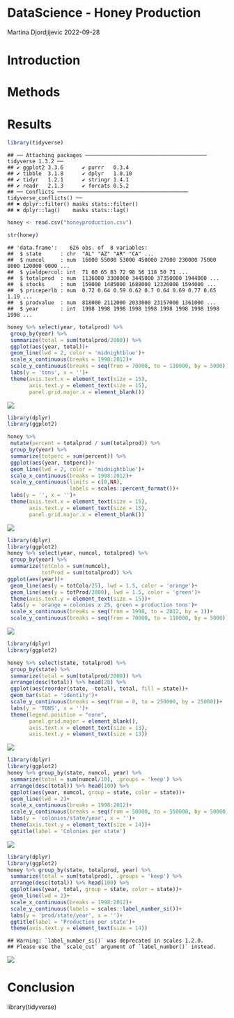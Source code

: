 DataScience - Honey Production
================
Martina Djordjijevic
2022-09-28

# Introduction

# Methods

# Results

``` r
library(tidyverse)
```

    ## ── Attaching packages ─────────────────────────────────────── tidyverse 1.3.2 ──
    ## ✔ ggplot2 3.3.6      ✔ purrr   0.3.4 
    ## ✔ tibble  3.1.8      ✔ dplyr   1.0.10
    ## ✔ tidyr   1.2.1      ✔ stringr 1.4.1 
    ## ✔ readr   2.1.3      ✔ forcats 0.5.2 
    ## ── Conflicts ────────────────────────────────────────── tidyverse_conflicts() ──
    ## ✖ dplyr::filter() masks stats::filter()
    ## ✖ dplyr::lag()    masks stats::lag()

``` r
honey <- read.csv("honeyproduction.csv")

str(honey)
```

    ## 'data.frame':    626 obs. of  8 variables:
    ##  $ state      : chr  "AL" "AZ" "AR" "CA" ...
    ##  $ numcol     : num  16000 55000 53000 450000 27000 230000 75000 8000 120000 9000 ...
    ##  $ yieldpercol: int  71 60 65 83 72 98 56 118 50 71 ...
    ##  $ totalprod  : num  1136000 3300000 3445000 37350000 1944000 ...
    ##  $ stocks     : num  159000 1485000 1688000 12326000 1594000 ...
    ##  $ priceperlb : num  0.72 0.64 0.59 0.62 0.7 0.64 0.69 0.77 0.65 1.19 ...
    ##  $ prodvalue  : num  818000 2112000 2033000 23157000 1361000 ...
    ##  $ year       : int  1998 1998 1998 1998 1998 1998 1998 1998 1998 1998 ...

``` r
honey %>% select(year, totalprod) %>%
 group_by(year) %>%
 summarize(total = sum(totalprod/2000)) %>%
 ggplot(aes(year, total))+
 geom_line(lwd = 2, color = 'midnightblue')+
 scale_x_continuous(breaks = 1998:2012)+
 scale_y_continuous(breaks = seq(from = 70000, to = 110000, by = 5000))+
 labs(y = 'tons', x = '')+
 theme(axis.text.x = element_text(size = 15),
       axis.text.y = element_text(size = 15),
       panel.grid.major.x = element_blank())
```

![](Data-Practicle_files/figure-gfm/unnamed-chunk-1-1.png)<!-- -->

``` r
library(dplyr)
library(ggplot2)

honey %>%
 mutate(percent = totalprod / sum(totalprod)) %>%
 group_by(year) %>%
 summarize(totperc = sum(percent)) %>%
 ggplot(aes(year, totperc))+
 geom_line(lwd = 2, color = 'midnightblue')+
 scale_x_continuous(breaks = 1998:2012)+
 scale_y_continuous(limits = c(0,NA),
                    labels = scales::percent_format())+
 labs(y = '', x = '')+
 theme(axis.text.x = element_text(size = 15),
       axis.text.y = element_text(size = 15),
       panel.grid.major.x = element_blank())
```

![](Data-Practicle_files/figure-gfm/unnamed-chunk-2-1.png)<!-- -->

``` r
library(dplyr)
library(ggplot2)
honey %>% select(year, numcol, totalprod) %>%
 group_by(year) %>%
 summarize(totColo = sum(numcol),
           totProd = sum(totalprod)) %>%
ggplot(aes(year))+
 geom_line(aes(y = totColo/25), lwd = 1.5, color = 'orange')+
 geom_line(aes(y = totProd/2000), lwd = 1.5, color = 'green')+
 theme(axis.text.y = element_text(size = 15))+
 labs(y = 'orange = colonies x 25, green = production tons')+
 scale_x_continuous(breaks = seq(from = 1998, to = 2012, by = 1))+
 scale_y_continuous(breaks = seq(from = 70000, to = 110000, by = 5000))
```

![](Data-Practicle_files/figure-gfm/unnamed-chunk-3-1.png)<!-- -->

``` r
library(dplyr)
library(ggplot2)

honey %>% select(state, totalprod) %>%
 group_by(state) %>%
 summarize(total = sum(totalprod/2000)) %>%
 arrange(desc(total)) %>% head(20) %>%
 ggplot(aes(reorder(state, -total), total, fill = state))+
 geom_bar(stat = 'identity')+
 scale_y_continuous(breaks = seq(from = 0, to = 250000, by = 25000))+
 labs(y = 'TONS', x = '')+
 theme(legend.position = "none",
       panel.grid.major = element_blank(),
       axis.text.x = element_text(size = 13),
       axis.text.y = element_text(size = 13))
```

![](Data-Practicle_files/figure-gfm/unnamed-chunk-4-1.png)<!-- -->

``` r
library(dplyr)
library(ggplot2)
honey %>% group_by(state, numcol, year) %>%
 summarize(total = sum(numcol/10), .groups = 'keep') %>%
 arrange(desc(total)) %>% head(100) %>%
 ggplot(aes(year, numcol, group = state, color = state))+
 geom_line(lwd = 2)+
 scale_x_continuous(breaks = 1998:2012)+
 scale_y_continuous(breaks = seq(from = 50000, to = 550000, by = 50000))+
 labs(y = 'colonies/state/year', x = '')+
 theme(axis.text.y = element_text(size = 14))+
 ggtitle(label = 'Colonies per state')
```

![](Data-Practicle_files/figure-gfm/unnamed-chunk-5-1.png)<!-- -->

``` r
library(dplyr)
library(ggplot2)
honey %>% group_by(state, totalprod, year) %>%
 summarize(total = sum(totalprod), .groups = 'keep') %>%
 arrange(desc(total)) %>% head(100) %>%
 ggplot(aes(year, total, group = state, color = state))+
 geom_line(lwd = 2)+
 scale_x_continuous(breaks = 1998:2012)+
 scale_y_continuous(labels = scales::label_number_si())+
 labs(y = 'prod/state/year', x = '')+
 ggtitle(label = 'Production per state')+
 theme(axis.text.y = element_text(size = 14))
```

    ## Warning: `label_number_si()` was deprecated in scales 1.2.0.
    ## Please use the `scale_cut` argument of `label_number()` instead.

![](Data-Practicle_files/figure-gfm/unnamed-chunk-6-1.png)<!-- -->

# Conclusion

library(tidyverse)
